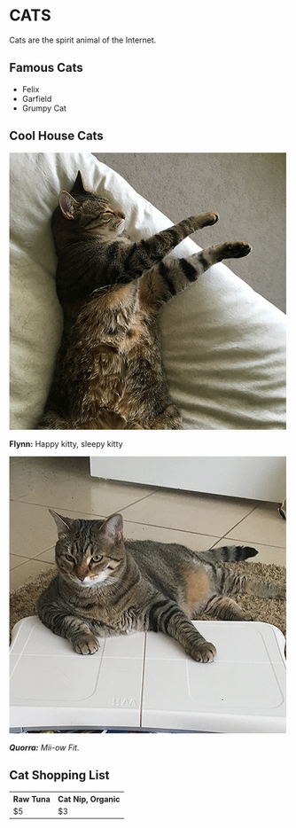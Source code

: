 <h1>CATS</h1>
<!DOCTYPE html>
<html>
  <meta charaset = "utf-8">
  <!--<title>Cats</title>-->
</head>
<body>
  <p>Cats are the spirit animal of the Internet.<p>
<h2>Famous Cats</h2>
  
<ul>
  <li>Felix</li>
  <li>Garfield</li>
  <li>Grumpy Cat</li>
</ul>

<h2>Cool House Cats</h2>
 <img src="flynn.jpg" alt="Flynn the Cat">
 <p><strong></i>Flynn:</strong> Happy kitty, sleepy kitty</i></p>
  
<img src="quorra.jpg" alt="Quorra the Cat">
 <p><strong><i>Quorra:</strong> Mii-ow Fit.</i></p>
  
<table>
<h2>Cat Shopping List</h2>
<tr>
  <th>Raw Tuna</th>
  <th>Cat Nip, Organic</th>
</tr>
<tr>
<td>$5</td>
<td>$3</td>
